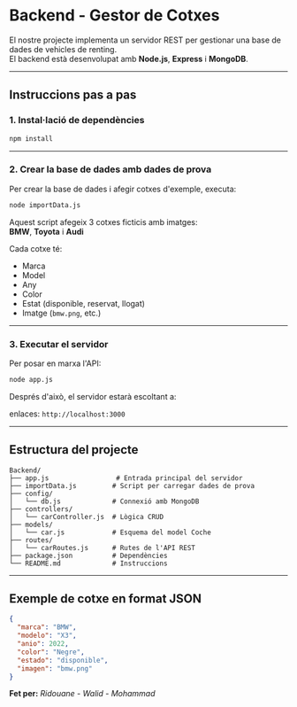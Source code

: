 # Backend - Gestor de Cotxes 

El nostre projecte implementa un servidor REST per gestionar una base de dades de vehicles de renting.  
El backend està desenvolupat amb **Node.js**, **Express** i **MongoDB**.

---

## Instruccions pas a pas

### 1. Instal·lació de dependències

```bash
npm install
```

---

### 2. Crear la base de dades amb dades de prova 

Per crear la base de dades i afegir cotxes d'exemple, executa:

```bash
node importData.js
```

Aquest script afegeix 3 cotxes ficticis amb imatges:  
**BMW**, **Toyota** i **Audi**

Cada cotxe té:
- Marca
- Model
- Any
- Color
- Estat (disponible, reservat, llogat)
- Imatge (`bmw.png`, etc.)

---

### 3. Executar el servidor 

Per posar en marxa l'API:

```bash
node app.js
```

Després d'això, el servidor estarà escoltant a:

 enlaces: `http://localhost:3000`

---

## Estructura del projecte 

```
Backend/
├── app.js                 # Entrada principal del servidor
├── importData.js         # Script per carregar dades de prova
├── config/
│   └── db.js             # Connexió amb MongoDB
├── controllers/
│   └── carController.js  # Lògica CRUD
├── models/
│   └── car.js            # Esquema del model Coche
├── routes/
│   └── carRoutes.js      # Rutes de l'API REST
├── package.json          # Dependències
└── README.md             # Instruccions
```

---

##  Exemple de cotxe en format JSON

```json
{
  "marca": "BMW",
  "modelo": "X3",
  "anio": 2022,
  "color": "Negre",
  "estado": "disponible",
  "imagen": "bmw.png"
}
```


**Fet per:** *Ridouane - Walid - Mohammad*